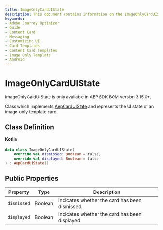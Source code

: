 ```yaml
---
title: ImageOnlyCardUIState
description: This document contains information on the ImageOnlyCardUIState.
keywords:
- Adobe Journey Optimizer
- Guide
- Content Card
- Messaging
- Customizing UI
- Card Templates
- Content Card Templates
- Image Only Template
- Android
---
```


# ImageOnlyCardUIState

<InlineAlert variant="info" slots="text"/>

ImageOnlyCardUIState is only available in AEP SDK BOM version 3.15.0+.

Class which implements [AepCardUIState](./aepcarduistate.md) and represents the UI state of an image-only template card.

## Class Definition

<CodeBlock slots="heading, code" repeat="1" languages="Kotlin" />

#### Kotlin

```kotlin
data class ImageOnlyCardUIState(
    override val dismissed: Boolean = false,
    override val displayed: Boolean = false
) : AepCardUIState()
```

## Public Properties

| Property    | Type    | Description                                    |
| ----------- | ------- | ---------------------------------------------- |
| `dismissed` | Boolean | Indicates whether the card has been dismissed. |
| `displayed` | Boolean | Indicates whether the card has been displayed. |
